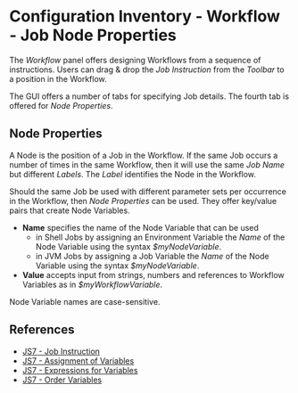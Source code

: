 # Configuration Inventory - Workflow - Job Node Properties

The *Workflow* panel offers designing Workflows from a sequence of instructions. Users can drag & drop the *Job Instruction* from the *Toolbar* to a position in the Workflow.

The GUI offers a number of tabs for specifying Job details. The fourth tab is offered for *Node Properties*.

## Node Properties

A Node is the position of a Job in the Workflow. If the same Job occurs a number of times in the same Workflow, then it will use the same *Job Name* but different *Labels*. The *Label* identifies the Node in the Workflow.

Should the same Job be used with different parameter sets per occurrence in the Workflow, then *Node Properties* can be used. They offer key/value pairs that create Node Variables.

- **Name** specifies the name of the Node Variable that can be used
  - in Shell Jobs by assigning an Environment Variable the *Name* of the Node Variable using the syntax *$myNodeVariable*.
  - in JVM Jobs by assigning a Job Variable the *Name* of the Node Variable using the syntax *$myNodeVariable*.
- **Value** accepts input from strings, numbers and references to Workflow Variables as in *$myWorkflowVariable*.

Node Variable names are case-sensitive.

## References

- [JS7 - Job Instruction](https://kb.sos-berlin.com/display/JS7/JS7+-+Job+Instruction)
- [JS7 - Assignment of Variables](https://kb.sos-berlin.com/display/JS7/JS7+-+Assignment+of+Variables)
- [JS7 - Expressions for Variables](https://kb.sos-berlin.com/display/JS7/JS7+-+Expressions+for+Variables)
- [JS7 - Order Variables](https://kb.sos-berlin.com/display/JS7/JS7+-+Order+Variables)
